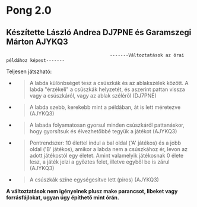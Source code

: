 # Pong 2.0

## Készítette László Andrea DJ7PNE és Garamszegi Márton AJYKQ3

                                           -------Változtatások az órai példához képest-------
                                                          
Teljesen játszható:
 * > A labda különbséget tesz a csúszkák és az ablakszélek között. A labda "érzékeli" a csúszkák helyzetét,
  és aszerint pattan vissza vagy a csúszkáról, vagy az ablak széléről (DJ7PNE)
  
  * > A labda szebb, kerekebb mint a példában, át is lett méretezve (AJYKQ3)
  
  * > A labada folyamatosan gyorsul minden csúszkáról pattanáskor, hogy gyorsítsuk és élvezhetőbbé tegyük a játékot (AJYKQ3)
  
  * > Pontrendszer: 10 élettel indul a bal oldal ('A' játékos) és a jobb oldal ('B' játékos), amikor a labda nem a csúszkához ér, levon az adott játékostól egy életet.
  Amint valamelyik játékosnak 0 élete lesz, a játék jelzi a győztes felet, illetve egyből be is zárul (AJYKQ3)
  
  * > A csúszkák színe egységesítve lett (piros) (AJYKQ3)
  
  **A változtatások nem igényelnek plusz make parancsot, libeket vagy forrásfájlokat, ugyan úgy építhető mint órán.**
